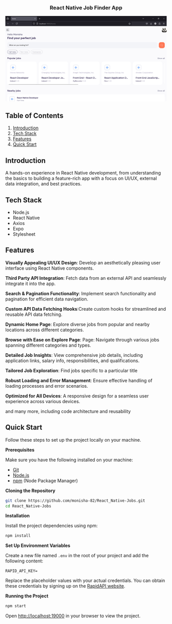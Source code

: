 <div align="center">
  <h3 align="center">React Native Job Finder App</h3>
</div>

![Demo Image](assets/demo.png)

## <a name="table">Table of Contents</a>

1. [Introduction](#introduction)
2. [Tech Stack](#tech-stack)
3. [Features](#features)
4. [Quick Start](#quick-start)

## <a name="introduction">Introduction</a>

A hands-on experience in React Native development, from understanding the basics to building a feature-rich app with a focus on UI/UX, external data integration, and best practices.

## <a name="tech-stack">Tech Stack</a>

- Node.js
- React Native
- Axios
- Expo
- Stylesheet

## <a name="features">Features</a>

**Visually Appealing UI/UX Design**: Develop an aesthetically pleasing user interface using React Native components.

**Third Party API Integration**: Fetch data from an external API and seamlessly integrate it into the app.

**Search & Pagination Functionality**: Implement search functionality and pagination for efficient data navigation.

**Custom API Data Fetching Hooks**:Create custom hooks for streamlined and reusable API data fetching.

**Dynamic Home Page**: Explore diverse jobs from popular and nearby locations across different categories.

**Browse with Ease on Explore Page**: Page: Navigate through various jobs spanning different categories and types.

**Detailed Job Insights**: View comprehensive job details, including application links, salary info, responsibilities, and qualifications.

**Tailored Job Exploration**: Find jobs specific to a particular title

**Robust Loading and Error Management**: Ensure effective handling of loading processes and error scenarios.

**Optimized for All Devices**: A responsive design for a seamless user experience across various devices.

and many more, including code architecture and reusability

## <a name="quick-start">Quick Start</a>

Follow these steps to set up the project locally on your machine.

**Prerequisites**

Make sure you have the following installed on your machine:

- [Git](https://git-scm.com/)
- [Node.js](https://nodejs.org/en)
- [npm](https://www.npmjs.com/) (Node Package Manager)

**Cloning the Repository**

```bash
git clone https://github.com/monisha-82/React_Native-Jobs.git
cd React_Native-Jobs
```

**Installation**

Install the project dependencies using npm:

```bash
npm install
```

**Set Up Environment Variables**

Create a new file named `.env` in the root of your project and add the following content:

```env
RAPID_API_KEY=
```

Replace the placeholder values with your actual credentials. You can obtain these credentials by signing up on the [RapidAPI website](https://rapidapi.com/letscrape-6bRBa3QguO5/api/jsearch).

**Running the Project**

```bash
npm start
```

Open [http://localhost:19000](http://localhost:19000) in your browser to view the project.
